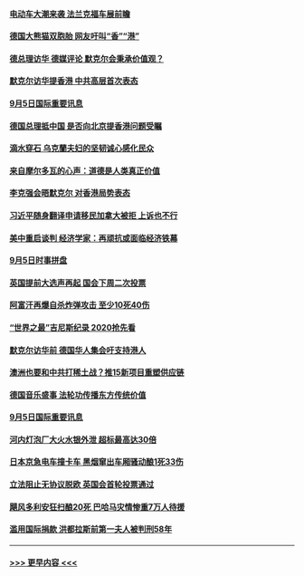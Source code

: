 #### [电动车大潮来袭 法兰克福车展前瞻](../pages/prog202/a102659509.md?t=09062201) 
#### [德国大熊猫双胞胎 网友吁叫“香”“港”](../pages/prog202/a102659393.md?t=09062201) 
#### [德总理访华  德媒评论  默克尔会秉承价值观？](../pages/prog202/a102659368.md?t=09062201) 
#### [默克尔访华提香港 中共高层首次表态](../pages/prog202/a102659358.md?t=09062201) 
#### [9月5日国际重要讯息](../pages/prog202/a102659203.md?t=09062201) 
#### [德国总理抵中国 是否向北京提香港问题受瞩](../pages/prog202/a102659205.md?t=09062201) 
#### [滴水穿石 乌克蘭夫妇的坚韧诚心感化民众](../pages/prog202/a102659217.md?t=09062201) 
#### [来自摩尔多瓦的心声：道德是人类真正价值](../pages/prog202/a102659189.md?t=09062201) 
#### [李克强会晤默克尔 对香港局势表态](../pages/prog202/a102659128.md?t=09062201) 
#### [习近平随身翻译申请移民加拿大被拒 上诉也不行](../pages/prog202/a102658896.md?t=09062201) 
#### [美中重启谈判 经济学家：再顽抗或面临经济铁幕](../pages/prog202/a102658874.md?t=09062201) 
#### [9月5日时事拼盘](../pages/prog202/a102658869.md?t=09062201) 
#### [英国提前大选声再起 国会下周二次投票](../pages/prog202/a102658835.md?t=09062201) 
#### [阿富汗再爆自杀炸弹攻击 至少10死40伤](../pages/prog202/a102658809.md?t=09062201) 
#### [“世界之最”吉尼斯纪录  2020抢先看](../pages/prog202/a102658800.md?t=09062201) 
#### [默克尔访华前 德国华人集会吁支持港人](../pages/prog202/a102658711.md?t=09062201) 
#### [澳洲也要和中共打稀土战？推15新项目重塑供应链](../pages/prog202/a102658674.md?t=09062201) 
#### [德国音乐盛事 法轮功传播东方传统价值](../pages/prog202/a102658494.md?t=09062201) 
#### [9月5日国际重要讯息](../pages/prog202/a102658490.md?t=09062201) 
#### [河内灯泡厂大火水银外泄 超标最高达30倍](../pages/prog202/a102658453.md?t=09062201) 
#### [日本京急电车撞卡车 黑烟窜出车厢骚动酿1死33伤](../pages/prog202/a102658415.md?t=09062201) 
#### [立法阻止无协议脱欧 英国会首轮投票通过](../pages/prog202/a102658190.md?t=09062201) 
#### [飓风多利安狂扫酿20死 巴哈马灾情惨重7万人待援](../pages/prog202/a102658322.md?t=09062201) 
#### [滥用国际捐款 洪都拉斯前第一夫人被判刑58年](../pages/prog202/a102658312.md?t=09062201) 

----
#### [ >>> 更早内容 <<< ](../indexes/prog202-earlier.md)
